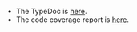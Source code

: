 - The TypeDoc is [here](http://nlesc-sherlock.github.io/metrochartjs/sites/tsdoc/).
- The code coverage report is [here](http://nlesc-sherlock.github.io/metrochartjs/sites/coverage/remapped/).


